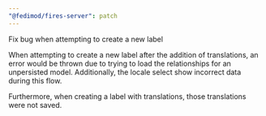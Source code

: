 ```yaml
---
"@fedimod/fires-server": patch
---
```


Fix bug when attempting to create a new label

When attempting to create a new label after the addition of translations, an error would be thrown due to trying to load the relationships for an unpersisted model. Additionally, the locale select show incorrect data during this flow.

Furthermore, when creating a label with translations, those translations were not saved.
